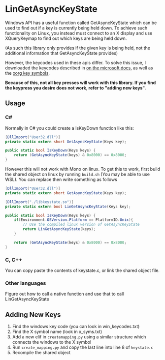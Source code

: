 # LinGetAsyncKeyState

Windows API has a useful function called GetAsyncKeyState which can be used to find out if a key is currently being held down.
To achieve such functionality on Linux, you instead must connect to an X display and use XQueryKeymap to find out which keys are being held down.

(As such this library only provides if the given key is being held, not the additional information that GetAsyncKeyState provides)

However, the keycodes used in these apis differ. To solve this issue, I downloaded the keycodes described in [on the microsoft docs](https://docs.microsoft.com/en-us/windows/win32/inputdev/virtual-key-codes), as well as the [xorg key symbols](https://www.cl.cam.ac.uk/~mgk25/ucs/keysymdef.h).

**Because of this, not all key presses will work with this library. If you find the keypress you desire does not work, refer to "adding new keys".**

## Usage
### C#

Normally in C# you could create a IsKeyDown function like this:

```cs
[DllImport("User32.dll")]
private static extern short GetAsyncKeyState(Keys key);

public static bool IsKeyDown(Keys keys) {
    return (GetAsyncKeyState(keys) & 0x8000) == 0x8000;
}
```

However this will not work with Mono on linux. To get this to work, first build the shared object
on linux by running `build.sh` (You may be able to use WSL).
You can replace then write something as follows

```cs
[DllImport("User32.dll")]
private static extern short GetAsyncKeyState(Keys key);

[DllImport("./libkeystate.so")]
private static extern bool LinGetAsyncKeyState(Keys key);

public static bool IsKeyDown(Keys keys) {
    if(Environment.OSVersion.Platform == PlatformID.Unix){
        // Use the compiled linux version of GetAsyncKeyState
        return LinGetAsyncKeyState(keys);
    }

    return (GetAsyncKeyState(keys) & 0x8000) == 0x8000;
}
```

### C, C++
You can copy paste the contents of keystate.c, or link the shared object file.

### Other languages
Figure out how to call a native function and use that to call LinGetAsyncKeyState

## Adding New Keys

1. Find the windows key code (you can look in win_keycodes.txt)
2. Find the X symbol name (look in x_syms.txt)
3. Add a new elif in `createmapping.py` using a similar structure which connects the windows to the X symbol
4. Run `create_mapping.py` and copy the last line into line 8 of `keystate.c`
5. Recompile the shared object
